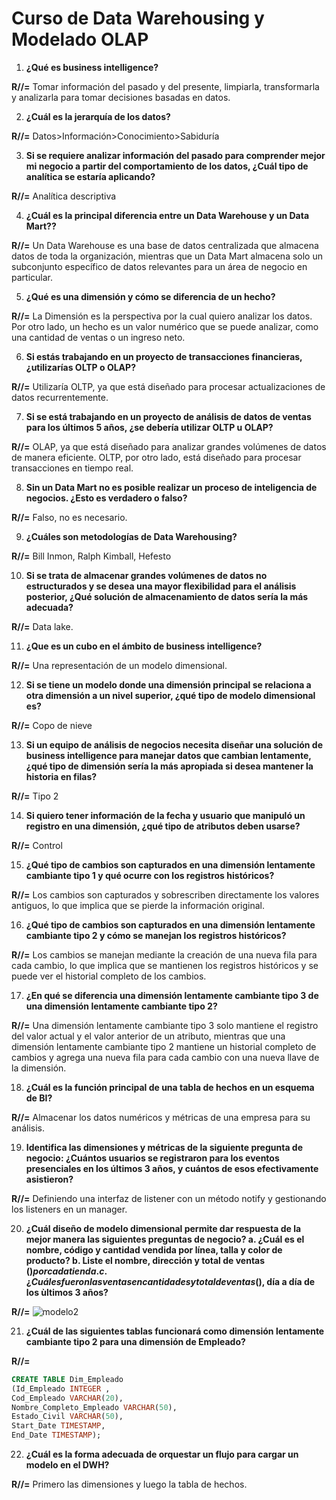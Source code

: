 # Curso de Data Warehousing y Modelado OLAP

1. **¿Qué es business intelligence?**
   
**R//=** Tomar información del pasado y del presente, limpiarla, transformarla y analizarla para tomar decisiones basadas en datos.

2. **¿Cuál es la jerarquía de los datos?**
 
**R//=** Datos>Información>Conocimiento>Sabiduría

3. **Si se requiere analizar información del pasado para comprender mejor mi negocio a partir del comportamiento de los datos, ¿Cuál tipo de analítica se estaría aplicando?**
   
**R//=** Analítica descriptiva

4. **¿Cuál es la principal diferencia entre un Data Warehouse y un Data Mart??**
   
**R//=** Un Data Warehouse es una base de datos centralizada que almacena datos de toda la organización, mientras que un Data Mart almacena solo un subconjunto específico de datos relevantes para un área de negocio en particular.

5. **¿Qué es una dimensión y cómo se diferencia de un hecho?**
    
**R//=** La Dimensión es la perspectiva por la cual quiero analizar los datos. Por otro lado, un hecho es un valor numérico que se puede analizar, como una cantidad de ventas o un ingreso neto.

6. **Si estás trabajando en un proyecto de transacciones financieras, ¿utilizarías OLTP o OLAP?**
    
**R//=** Utilizaría OLTP, ya que está diseñado para procesar actualizaciones de datos recurrentemente.

7. **Si se está trabajando en un proyecto de análisis de datos de ventas para los últimos 5 años, ¿se debería utilizar OLTP u OLAP?**
    
**R//=** OLAP, ya que está diseñado para analizar grandes volúmenes de datos de manera eficiente. OLTP, por otro lado, está diseñado para procesar transacciones en tiempo real.

8. **Sin un Data Mart no es posible realizar un proceso de inteligencia de negocios. ¿Esto es verdadero o falso?**
    
**R//=** Falso, no es necesario.

9. **¿Cuáles son metodologías de Data Warehousing?**
    
**R//=** Bill Inmon, Ralph Kimball, Hefesto

10. **Si se trata de almacenar grandes volúmenes de datos no estructurados y se desea una mayor flexibilidad para el análisis posterior, ¿Qué solución de almacenamiento de datos sería la más adecuada?**
    
**R//=** Data lake.

11. **¿Que es un cubo en el ámbito de business intelligence?**
    
**R//=** Una representación de un modelo dimensional.

12. **Si se tiene un modelo donde una dimensión principal se relaciona a otra dimensión a un nivel superior, ¿qué tipo de modelo dimensional es?**
    
**R//=** Copo de nieve

13. **Si un equipo de análisis de negocios necesita diseñar una solución de business intelligence para manejar datos que cambian lentamente, ¿qué tipo de dimensión sería la más apropiada si desea mantener la historia en filas?**
    
**R//=** Tipo 2

14. **Si quiero tener información de la fecha y usuario que manipuló un registro en una dimensión, ¿qué tipo de atributos deben usarse?**
    
**R//=** Control

15. **¿Qué tipo de cambios son capturados en una dimensión lentamente cambiante tipo 1 y qué ocurre con los registros históricos?**

**R//=** Los cambios son capturados y sobrescriben directamente los valores antiguos, lo que implica que se pierde la información original.
    
16. **¿Qué tipo de cambios son capturados en una dimensión lentamente cambiante tipo 2 y cómo se manejan los registros históricos?**
    
**R//=** Los cambios se manejan mediante la creación de una nueva fila para cada cambio, lo que implica que se mantienen los registros históricos y se puede ver el historial completo de los cambios.

17. **¿En qué se diferencia una dimensión lentamente cambiante tipo 3 de una dimensión lentamente cambiante tipo 2?**
    
**R//=** Una dimensión lentamente cambiante tipo 3 solo mantiene el registro del valor actual y el valor anterior de un atributo, mientras que una dimensión lentamente cambiante tipo 2 mantiene un historial completo de cambios y agrega una nueva fila para cada cambio con una nueva llave de la dimensión.

18. **¿Cuál es la función principal de una tabla de hechos en un esquema de BI?**
    
**R//=** Almacenar los datos numéricos y métricas de una empresa para su análisis.

19. **Identifica las dimensiones y métricas de la siguiente pregunta de negocio: ¿Cuántos usuarios se registraron para los eventos presenciales en los últimos 3 años, y cuántos de esos efectivamente asistieron?**
    
**R//=** Definiendo una interfaz de listener con un método notify y gestionando los listeners en un manager.

20. **¿Cuál diseño de modelo dimensional permite dar respuesta de la mejor manera las siguientes preguntas de negocio? a. ¿Cuál es el nombre, código y cantidad vendida por línea, talla y color de producto? b. Liste el nombre, dirección y total de ventas ($) por cada tienda. c. ¿Cuáles fueron las ventas en cantidades y total de ventas ($), día a día de los ùltimos 3 años?**
    
**R//=** 
![modelo2](images/modelo2-b0d46010-6057-40f2-9fbe-95b3c7bb5ed2.png)

21. **¿Cuál de las siguientes tablas funcionará como dimensión lentamente cambiante tipo 2 para una dimensión de Empleado?**
    
**R//=** 
```sql
CREATE TABLE Dim_Empleado
(Id_Empleado INTEGER ,
Cod_Empleado VARCHAR(20), 
Nombre_Completo_Empleado VARCHAR(50),
Estado_Civil VARCHAR(50), 
Start_Date TIMESTAMP, 
End_Date TIMESTAMP); 
```

22. **¿Cuál es la forma adecuada de orquestar un flujo para cargar un modelo en el DWH?**
    
**R//=** Primero las dimensiones y luego la tabla de hechos.